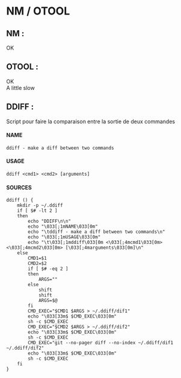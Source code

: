 # NM / OTOOL


## NM :
OK<br>

## OTOOL :
OK<br>
A little slow<br>

## DDIFF :
Script pour faire la comparaison entre la sortie de deux commandes

#### NAME
	ddiff - make a diff between two commands

#### USAGE
	ddiff <cmd1> <cmd2> [arguments]

#### SOURCES

```
ddiff () {
	mkdir -p ~/.ddiff
	if [ $# -lt 2 ]
	then
		echo "DDIFF\n\n"
		echo "\033[;1mNAME\033[0m"
		echo "\tddiff - make a diff between two commands\n"
		echo "\033[;1mUSAGE\033[0m"
		echo "\t\033[;1mddiff\033[0m <\033[;4mcmd1\033[0m> <\033[;4mcmd2\033[0m> [\033[;4marguments\033[0m]\n"
	else
		CMD1=$1
		CMD2=$2
		if [ $# -eq 2 ]
		then
			ARGS=""
		else
			shift
			shift
			ARGS=$@
		fi
		CMD_EXEC="$CMD1 $ARGS > ~/.ddiff/dif1"
		echo "\033[33m$ $CMD_EXEC\033[0m"
		sh -c $CMD_EXEC
		CMD_EXEC="$CMD2 $ARGS > ~/.ddiff/dif2"
		echo "\033[33m$ $CMD_EXEC\033[0m"
		sh -c $CMD_EXEC
		CMD_EXEC="git --no-pager diff --no-index ~/.ddiff/dif1 ~/.ddiff/dif2"
		echo "\033[33m$ $CMD_EXEC\033[0m"
		sh -c $CMD_EXEC
	fi
}
```